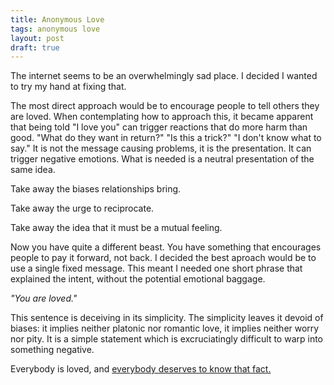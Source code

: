 ```yaml
---
title: Anonymous Love
tags: anonymous love
layout: post
draft: true
---
```


The internet seems to be an overwhelmingly sad place. I decided I wanted to try my hand at fixing that.

The most direct approach would be to encourage people to tell others they are loved. When contemplating how to approach this, it became apparent that being told "I love you" can trigger reactions that do more harm than good. "What do they want in return?" "Is this a trick?" "I don't know what to say." It is not the message causing problems, it is the presentation. It can trigger negative emotions. What is needed is a neutral presentation of the same idea.

Take away the biases relationships bring.

Take away the urge to reciprocate.

Take away the idea that it must be a mutual feeling.

Now you have quite a different beast. You have something that encourages people to pay it forward, not back. I decided the best aproach would be to use a single fixed message. This meant I needed one short phrase that explained the intent, without the potential emotional baggage.

_"You are loved."_

This sentence is deceiving in its simplicity. The simplicity leaves it devoid of biases: it implies neither platonic nor romantic love, it implies neither worry nor pity. It is a simple statement which is excruciatingly difficult to warp into something negative.

Everybody is loved, and <a href="https://anonymous-love.com">everybody deserves to know that fact.</a>

